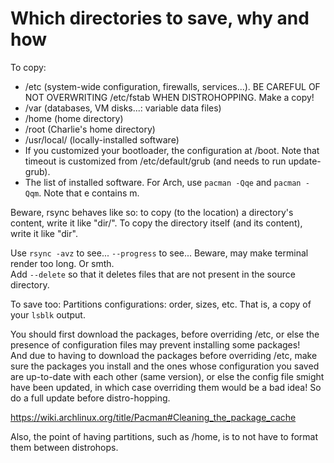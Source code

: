 # Which directories to save, why and how

To copy:

- /etc (system-wide configuration, firewalls, services...). BE CAREFUL OF NOT OVERWRITING /etc/fstab WHEN DISTROHOPPING. Make a copy!
- /var (databases, VM disks...: variable data files)
- /home (home directory)
- /root (Charlie's home directory)
- /usr/local/ (locally-installed software)
- If you customized your bootloader, the configuration at /boot. Note that timeout is customized from /etc/default/grub (and needs to run update-grub).
- The list of installed software. For Arch, use `pacman -Qqe` and `pacman -Qqm`. Note that e contains m.

Beware, rsync behaves like so: to copy (to the location) a directory's content, write it like "dir/". To copy the directory itself (and its content), write it like "dir".

Use `rsync -avz` to see... `--progress` to see... Beware, may make terminal render too long. Or smth.  
Add `--delete` so that it deletes files that are not present in the source directory.

To save too: Partitions configurations: order, sizes, etc. That is, a copy of your `lsblk` output.

You should first download the packages, before overriding /etc, or else the presence of configuration files may prevent installing some packages!  
And due to having to download the packages before overriding /etc, make sure the packages you install and the ones whose configuration you saved are up-to-date with each other (same version), or else the config file smight have been updated, in which case overriding them would be a bad idea! So do a full update before distro-hopping.

https://wiki.archlinux.org/title/Pacman#Cleaning_the_package_cache

Also, the point of having partitions, such as /home, is to not have to format them between distrohops.

